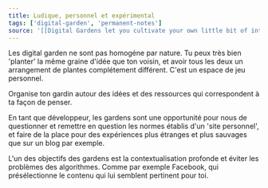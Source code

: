 ```yaml
---
title: Ludique, personnel et expérimental
tags: ['digital-garden', 'permanent-notes']
source: '[[Digital Gardens let you cultivate your own little bit of internet]]'
---
```


Les digital garden ne sont pas homogéne par nature.
Tu peux très bien 'planter' la même graine d'idée que ton voisin, et avoir tous les deux un arrangement de plantes complétement différent.
C'est un espace de jeu personnel.

Organise ton gardin autour des idées et des ressources qui correspondent à ta façon de penser. 

En tant que développeur, les gardens sont une opportunité pour nous de questionner et remettre en question les normes établis d'un 'site personnel', et faire de la place pour des expériences plus étranges et plus sauvages que sur un blog par exemple.

L'un des objectifs des gardens est la contextualisation profonde et éviter les problèmes des algorithmes. Comme par exemple Facebook, qui présélectionne le contenu qui lui semblent pertinent pour toi.


